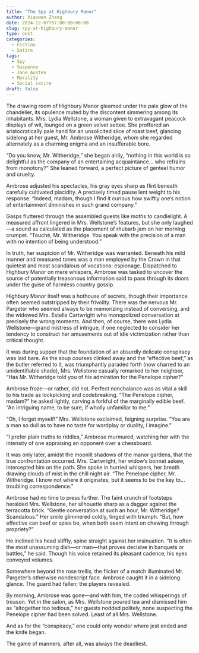 ```yaml
---
title: "The Spy at Highbury Manor"
author: Xiaowen Zhang
date: 2024-12-07T07:00:00+08:00
slug: spy-at-highbury-manor
type: post
categories:
  - Fiction
  - Satire
tags:
  - Spy
  - Suspense
  - Jane Austen
  - Morality
  - Social satire
draft: false
---
```


The drawing room of Highbury Manor gleamed under the pale glow of the chandelier, its opulence muted by the discontent simmering among its inhabitants. Mrs. Lydia Wellstone, a woman given to extravagant peacock displays of wit, lounged on a green velvet settee. She proffered an aristocratically pale hand for an unsolicited slice of roast beef, glancing sidelong at her guest, Mr. Ambrose Witheridge, whom she regarded alternately as a charming enigma and an insufferable bore.

“Do you know, Mr. Witheridge,” she began airily, “nothing in this world is so delightful as the company of an entertaining acquaintance... who refrains from monotony?” She leaned forward, a perfect picture of genteel humor and cruelty.

Ambrose adjusted his spectacles, his gray eyes sharp as flint beneath carefully cultivated placidity. A precisely timed pause lent weight to his response. “Indeed, madam, though I find it curious how swiftly one’s notion of entertainment diminishes in such grand company.”

Gasps fluttered through the assembled guests like moths to candlelight. A measured affront lingered in Mrs. Wellstone’s features, but she only laughed—a sound as calculated as the placement of rhubarb jam on her morning crumpet. “Touché, Mr. Witheridge. You speak with the precision of a man with no intention of being understood.”

In truth, her suspicion of Mr. Witheridge was warranted. Beneath his mild manner and measured tones was a man employed by the Crown in that quietest and most scandalous of vocations: espionage. Dispatched to Highbury Manor on mere whispers, Ambrose was tasked to uncover the source of potentially treasonous information said to pass through its doors under the guise of harmless country gossip.

Highbury Manor itself was a hothouse of secrets, though their importance often seemed outstripped by their frivolity. There was the nervous Mr. Pargeter who seemed always to be memorizing instead of conversing, and the widowed Mrs. Estelle Cartwright who monopolized conversation at precisely the wrong moments. And then, of course, there was Lydia Wellstone—grand mistress of intrigue, if one neglected to consider her tendency to construct her amusements out of idle victimization rather than critical thought. 

It was during supper that the foundation of an absurdly delicate conspiracy was laid bare. As the soup courses clinked away and the “effective beef,” as the butler referred to it, was triumphantly paraded forth (now charred to an unidentifiable shade), Mrs. Wellstone casually remarked to her neighbor, “Has Mr. Witheridge told you of his admiration for the Penelope cipher?”

Ambrose froze—or rather, did not. Perfect nonchalance was as vital a skill to his trade as lockpicking and codebreaking. “The Penelope cipher, madam?” he asked lightly, carving a forkful of the marginally edible beef. “An intriguing name, to be sure, if wholly unfamiliar to me.”

“Oh, I forget myself!” Mrs. Wellstone exclaimed, feigning surprise. “You are a man so dull as to have no taste for wordplay or duality, I imagine.”

“I prefer plain truths to riddles,” Ambrose murmured, watching her with the intensity of one appraising an opponent over a chessboard.

It was only later, amidst the moonlit shadows of the manor gardens, that the true confrontation occurred. Mrs. Cartwright, her widow’s bonnet askew, intercepted him on the path. She spoke in hurried whispers, her breath drawing clouds of mist in the chill night air. “The Penelope cipher, Mr. Witheridge. I know not where it originates, but it seems to be the key to… troubling correspondence.”

Ambrose had no time to press further. The faint crunch of footsteps heralded Mrs. Wellstone, her silhouette sharp as a dagger against the terracotta brick. “Gentle conversation at such an hour, Mr. Witheridge? Scandalous.” Her smile glimmered coldly, tinged with triumph. “But, how effective can beef or spies be, when both seem intent on chewing through propriety?”

He inclined his head stiffly, spine straight against her insinuation. “It is often the most unassuming dish—or man—that proves decisive in banquets or battles,” he said. Though his voice retained its pleasant cadence, his eyes conveyed volumes.

Somewhere beyond the rose trellis, the flicker of a match illuminated Mr. Pargeter’s otherwise nondescript face. Ambrose caught it in a sidelong glance. The guard had fallen; the players revealed. 

By morning, Ambrose was gone—and with him, the coded whisperings of treason. Yet in the salon, as Mrs. Wellstone poured tea and dismissed him as “altogether too tedious,” her guests nodded politely, none suspecting the Penelope cipher had been solved. Least of all Mrs. Wellstone.

And as for the “conspiracy,” one could only wonder where jest ended and the knife began.

The game of manners, after all, was always the deadliest.
